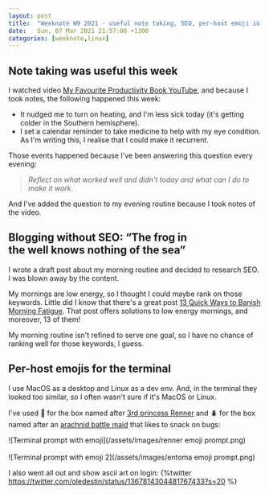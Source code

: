 ```yaml
---
layout: post
title:  "Weeknote W9 2021 - useful note taking, SEO, per-host emoji in terminal"
date:   Sun, 07 Mar 2021 21:57:00 +1300
categories: [weeknote,linux]
---
```


## Note taking was useful this week
I watched video [My Favourite Productivity Book
YouTube](https://www.youtube.com/watch?v=8NBhJy_GopM), and because I took notes,
the following happened this week:
  * It nudged me to turn on heating, and I'm less sick today (it's getting
    colder in the Southern hemisphere).
  * I set a calendar reminder to take medicine to help with my eye condition. As
    I'm writing this, I realise that I could make it recurrent.

Those events happened because I've been answering this question every evening:
> _Reflect on what worked well and didn't today and what can I do to make it work_.

And I've added the question to my evening routine because I took notes of the
video.

## Blogging without SEO: “The **frog** in the **well** knows nothing of the sea”
I wrote a draft post about my morning routine and decided to research SEO. I
was blown away by the content.

My mornings are low energy, so I thought I could maybe rank on those keywords.
Little did I know that there's a great post [13 Quick Ways to Banish Morning
Fatigue](https://www.healthline.com/health/morning-fatigue-remedies). That post
offers solutions to low energy mornings, and moreover, 13 of them!

My morning routine isn't refined to serve one goal, so I have no chance of
ranking well for those keywords, l guess.

## Per-host emojis for the terminal
I use MacOS as a desktop and Linux as a dev env. And, in the terminal they
looked too similar, so I often wasn't sure if it's MacOS or Linux.

I've used 👸 for the box named after [3rd princess
Renner](https://overlordmaruyama.fandom.com/wiki/Renner_Theiere_Chardelon_Ryle_Vaiself)
and 🪲 for the box named after an
[arachnid battle maid](https://overlordmaruyama.fandom.com/wiki/Entoma_Vasilissa_Zeta) that likes to snack on bugs:

![Terminal prompt with emoji](/assets/images/renner emoji prompt.png)
<br>
<br>
![Terminal prompt with emoji 2](/assets/images/entoma emoji prompt.png)

I also went all out and show ascii art on login:
{%twitter https://twitter.com/oledestin/status/1367814304481767433?s=20 %}
